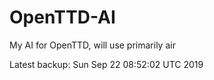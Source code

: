 # OpenTTD-AI
My AI for OpenTTD, will use primarily air

Latest backup: Sun Sep 22 08:52:02 UTC 2019
